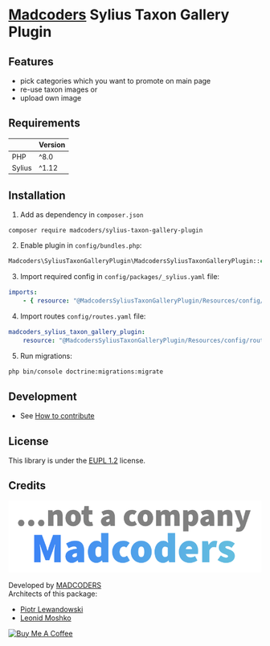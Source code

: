 # [Madcoders](https://www.madcoders.co) Sylius Taxon Gallery Plugin

## Features
- pick categories which you want to promote on main page 
- re-use taxon images or
- upload own image

## Requirements
| | Version |
| :--- |:--------|
| PHP  | ^8.0    |
| Sylius | ^1.12   |

## Installation

1. Add as dependency in `composer.json`
```shell
composer require madcoders/sylius-taxon-gallery-plugin
```

2. Enable plugin in `config/bundles.php`:
```php
Madcoders\SyliusTaxonGalleryPlugin\MadcodersSyliusTaxonGalleryPlugin::class => ['all' => true],
```    

3. Import required config in `config/packages/_sylius.yaml` file:
```yaml
imports:
    - { resource: "@MadcodersSyliusTaxonGalleryPlugin/Resources/config/config.yml" }
```  

4. Import routes `config/routes.yaml` file:
```yaml
madcoders_sylius_taxon_gallery_plugin:
    resource: "@MadcodersSyliusTaxonGalleryPlugin/Resources/config/routing.yaml"
```
5. Run migrations:
```bash
php bin/console doctrine:migrations:migrate
```

## Development

* See [How to contribute](docs/CONTRIBUTING.md)

## License

This library is under the [EUPL 1.2](LICENSE) license.

## Credits

![madcoders logo](docs/img/madcoders-logo-slogan.png)

Developed by [MADCODERS](https://madcoders.co)    
Architects of this package:
- [Piotr Lewandowski](https://github.com/plewandowski)
- [Leonid Moshko](https://github.com/LeoMoshko)

<a href="https://www.buymeacoffee.com/madcoders" target="_blank"><img src="https://cdn.buymeacoffee.com/buttons/v2/default-yellow.png" alt="Buy Me A Coffee" style="height: 60px !important;width: 217px !important;" ></a>
